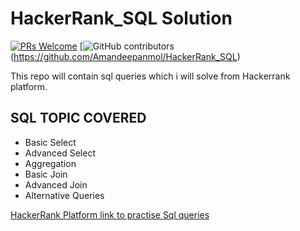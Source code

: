 # HackerRank_SQL Solution

[![PRs Welcome](https://img.shields.io/badge/PRs-welcome-brightgreen.svg?style=flat-square)](http://makeapullrequest.com)
[![GitHub contributors](https://img.shields.io/github/contributors/HackerRank_SQL/codechef.svg)(https://github.com/Amandeepanmol/HackerRank_SQL)

This repo will contain sql queries which i will solve from Hackerrank platform.



## SQL TOPIC COVERED

* Basic Select
* Advanced Select
* Aggregation
* Basic Join
* Advanced Join
* Alternative Queries



[HackerRank Platform link to practise Sql queries](https://www.hackerrank.com/domains/sql)
